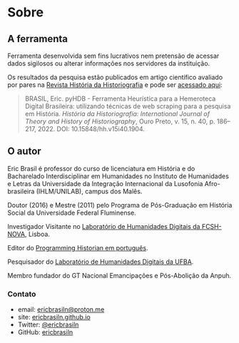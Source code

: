 # Sobre

## A ferramenta

Ferramenta desenvolvida sem fins lucrativos nem pretensão de acessar dados sigilosos ou alterar informações nos servidores da instituição.

Os resultados da pesquisa estão publicados em artigo científico avaliado por pares na [Revista História da Historiografia](https://www.historiadahistoriografia.com.br/) e pode ser [acessado aqui](https://www.historiadahistoriografia.com.br/revista/article/view/1904):

>BRASIL, Eric. pyHDB - Ferramenta Heurística para a Hemeroteca Digital Brasileira: utilizando técnicas de web scraping para a pesquisa em História. _História da Historiografia: International Journal of Theory and History of Historiography_, Ouro Preto, v. 15, n. 40, p. 186–217, 2022. DOI: 10.15848/hh.v15i40.1904.

## O autor

Eric Brasil é professor do curso de licenciatura em História e do Bacharelado Interdisciplinar em Humanidades no Instituto de Humanidades e Letras da Universidade da Integração Internacional da Lusofonia Afro-brasileira (IHLM/UNILAB), campus dos Malês.

Doutor (2016) e Mestre (2011) pelo Programa de Pós­-Graduação em História Social da Universidade Federal Fluminense.

Investigador Visitante no [Laboratório de Humanidades Digitais da FCSH-NOVA](https://dhlab.fcsh.unl.pt/), Lisboa.

Editor do [Programming Historian em português](https://programminghistorian.org/pt).

Pesquisador do [Laboratório de Humanidades Digitais da UFBA](https://labhd.ufba.br).

Membro fundador do GT Nacional Emancipações e Pós-­Abolição da Anpuh.

### Contato

- email: [ericbrasiln@proton.me](mailto:ericbrasiln@proton.me)
- site: [ericbrasiln.github.io](https://ericbrasiln.github.io)
- Twitter: [@ericbrasiln](https://twitter.com/ericbrasiln)
- GitHub: [ericbrasiln](https://github.com/ericbrasiln)
